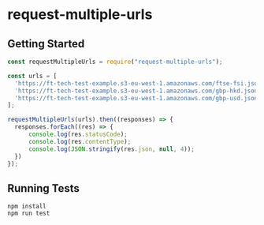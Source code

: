 # request-multiple-urls

## Getting Started

```javascript
const requestMultipleUrls = require("request-multiple-urls");

const urls = [
  'https://ft-tech-test-example.s3-eu-west-1.amazonaws.com/ftse-fsi.json',
  'https://ft-tech-test-example.s3-eu-west-1.amazonaws.com/gbp-hkd.json',
  'https://ft-tech-test-example.s3-eu-west-1.amazonaws.com/gbp-usd.json'
];

requestMultipleUrls(urls).then((responses) => {
  responses.forEach((res) => {
      console.log(res.statusCode);
      console.log(res.contentType);
      console.log(JSON.stringify(res.json, null, 4));
  })
});
```

## Running Tests

```shell script
npm install
npm run test
```